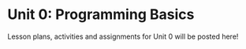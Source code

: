 # Unit 0: Programming Basics

Lesson plans, activities and assignments for Unit 0 will be posted here!